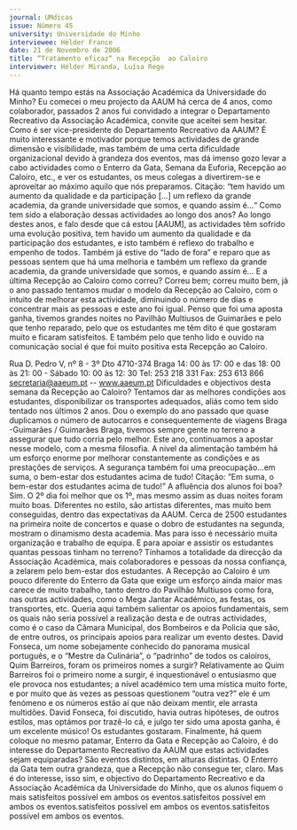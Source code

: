 ```yaml
---
journal: UMdicas
issue: Número 45
university: Universidade do Minho
interviewee: Hélder France
date: 21 de Novembro de 2006
title: “Tratamento eficaz“ na Recepção  ao Caloiro
interviewer: Hélder Miranda, Luísa Rego
---
```


Há quanto tempo estás na Associação Académica da
Universidade do Minho?
Eu comecei o meu projecto da AAUM há cerca de 4 anos,
como colaborador, passados 2 anos fui convidado a integrar
o Departamento Recreativo da Associação Académica,
convite que aceitei sem hesitar.
Como é ser vice-presidente do Departamento
Recreativo da AAUM?
É muito interessante e motivador porque temos actividades
de grande dimensão e visibilidade, mas também de uma
certa dificuldade organizacional devido à grandeza dos
eventos, mas dá imenso gozo levar a cabo actividades
como o Enterro da Gata, Semana da Euforia, Recepção ao
Caloiro, etc., e ver os estudantes, os meus colegas a
divertirem-se e aproveitar ao máximo aquilo que nós
preparamos.
Citação: “tem havido um aumento da qualidade e da
participação […] um reflexo da grande academia, da grande
universidade que somos, e quando assim é…“
Como tem sido a elaboração dessas actividades ao
longo dos anos?
Ao longo destes anos, e falo desde que cá estou [AAUM], as
actividades têm sofrido uma evolução positiva, tem havido
um aumento da qualidade e da participação dos estudantes,
e isto também é reflexo do trabalho e empenho de todos.
Também já estive do “lado de fora” e reparo que as pessoas
sentem que há uma melhoria e também um reflexo da
grande academia, da grande universidade que somos, e
quando assim é…
E a última Recepção ao Caloiro como correu?
Correu bem; correu muito bem, já o ano passado tentamos
mudar o modelo da Recepção ao Caloiro, com o intuito de
melhorar esta actividade, diminuindo o número de dias e
concentrar mais as pessoas e este ano foi igual. Penso que
foi uma aposta ganha, tivemos grandes noites no Pavilhão
Multiusos de Guimarães e pelo que tenho reparado, pelo
que os estudantes me têm dito é que gostaram muito e
ficaram satisfeitos. E também pelo que tenho lido e ouvido
na comunicação social é que foi muito positiva esta
Recepção ao Caloiro.

Rua D. Pedro V, nº 8 - 3º Dto 4710-374 Braga
14: 00 às 17: 00 e das 18: 00 às 21: 00 - Sábado 10: 00 às 12: 30
Tel: 253 218 331 Fax: 253 613 866
secretaria@aaeum.pt -- www.aaeum.pt
Dificuldades e objectivos desta semana da Recepção
ao Caloiro?
Tentamos dar as melhores condições aos estudantes,
disponibilizar os transportes adequados, aliás como tem
sido tentado nos últimos 2 anos. Dou o exemplo do ano
passado que quase duplicamos o número de autocarros e
consequentemente de viagens Braga -Guimarães /
Guimarães Braga, tivemos sempre gente no terreno a
assegurar que tudo corria pelo melhor. Este ano,
continuamos a apostar nesse modelo, com a mesma
filosofia.
A nível da alimentação também há um esforço enorme por
melhorar constantemente as condições e as prestações
de serviços. A segurança também foi uma
preocupação...em suma, o bem-estar dos estudantes
acima de tudo!
Citação: ”Em suma, o bem-estar dos
estudantes acima de tudo!”
A afluência dos alunos foi boa?
Sim. O 2º dia foi melhor que os 1º, mas mesmo assim as
duas noites foram muito boas. Diferentes no estilo, são
artistas diferentes, mas muito bem conseguidas, dentro
das expectativas da AAUM.
Cerca de 2500 estudantes na primeira noite de concertos
e quase o dobro de estudantes na segunda, mostram o
dinamismo desta academia. Mas para isso é necessário
muita organização e trabalho de equipa.
E para apoiar e assistir os estudantes quantas
pessoas tinham no terreno?
Tínhamos a totalidade da direcção da Associação
Académica, mais colaboradores e pessoas da nossa
confiança, a zelarem pelo bem-estar dos estudantes.
A Recepção ao Caloiro é um pouco diferente do Enterro da
Gata que exige um esforço ainda maior mas carece de
muito trabalho, tanto dentro do Pavilhão Multiusos como
fora, nas outras actividades, como o Mega Jantar
Académico, as festas, os transportes, etc.
Queria aqui também salientar os apoios fundamentais,
sem os quais não seria possível a realização desta e de
outras actividades, como é o caso da Câmara Municipal,
dos Bombeiros e da Policia que são, de entre outros, os
principais apoios para realizar um evento destes.
David Fonseca, um nome sobejamente conhecido do
panorama musical português, e o “Mestre da
Culinária”, o “padrinho” de todos os caloiros, Quim
Barreiros, foram os primeiros nomes a surgir?
Relativamente ao Quim Barreiros foi o primeiro nome a
surgir, é inquestionável o entusiasmo que ele provoca nos
estudantes; a nível académico tem uma mística muito
forte, e por muito que às vezes as pessoas questionem
“outra vez?” ele é um fenómeno e os números estão aí que
não deixam mentir, ele arrasta multidões. David Fonseca,
foi discutido, havia outras hipóteses, de outros estilos, mas
optámos por trazê-lo cá, e julgo ter sido uma aposta
ganha, é um excelente músico! Os estudantes gostaram.
Finalmente, há quem coloque no mesmo patamar,
Enterro da Gata e Recepção ao Caloiro, é do interesse
do Departamento Recreativo da AAUM que estas
actividades sejam equiparadas?
São eventos distintos, em alturas distintas. O Enterro da
Gata tem outra grandeza, que a Recepção não consegue
ter, claro. Mas é do interesse, isso sim, e objectivo do
Departamento Recreativo e da Associação Académica da
Universidade do Minho, que os alunos fiquem o mais
satisfeitos possível em ambos os eventos.satisfeitos possível em ambos os eventos.satisfeitos possível em ambos os eventos.satisfeitos possível em ambos os eventos.